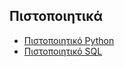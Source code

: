 ## Πιστοποιητικά

- [Πιστοποιητικό Python](pythoncertificate.pdf)
- [Πιστοποιητικό SQL](sql_certificate.pdf)
